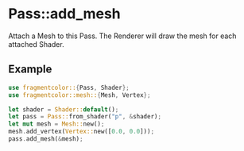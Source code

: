 # Pass::add_mesh

Attach a Mesh to this Pass. The Renderer will draw the mesh for each attached Shader.

## Example

```rust
use fragmentcolor::{Pass, Shader};
use fragmentcolor::mesh::{Mesh, Vertex};

let shader = Shader::default();
let pass = Pass::from_shader("p", &shader);
let mut mesh = Mesh::new();
mesh.add_vertex(Vertex::new([0.0, 0.0]));
pass.add_mesh(&mesh);
```
